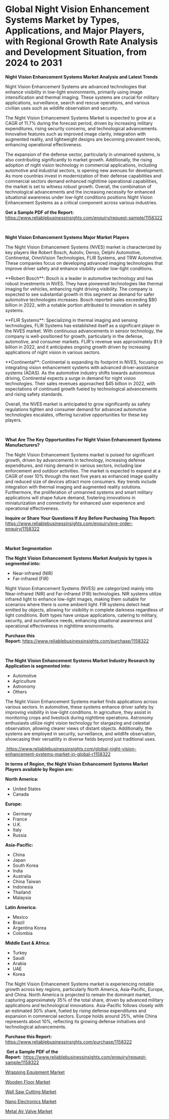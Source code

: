 <p><h1>Global Night Vision Enhancement Systems Market by Types, Applications, and Major Players, with Regional Growth Rate Analysis and Development Situation, from 2024 to 2031</h1></p><p><strong>Night Vision Enhancement Systems Market Analysis and Latest Trends</strong></p>
<p><p>Night Vision Enhancement Systems are advanced technologies that enhance visibility in low-light environments, primarily using image intensification and thermal imaging. These systems are crucial for military applications, surveillance, search and rescue operations, and various civilian uses such as wildlife observation and security.</p><p>The Night Vision Enhancement Systems Market is expected to grow at a CAGR of 11.7% during the forecast period, driven by increasing military expenditures, rising security concerns, and technological advancements. Innovative features such as improved image clarity, integration with augmented reality, and lightweight designs are becoming prevalent trends, enhancing operational effectiveness. </p><p>The expansion of the defense sector, particularly in unmanned systems, is also contributing significantly to market growth. Additionally, the rising adoption of night vision technology in commercial applications, including automotive and industrial sectors, is opening new avenues for development. As more countries invest in modernization of their defense capabilities and commercial sectors demand enhanced nighttime operational capabilities, the market is set to witness robust growth. Overall, the combination of technological advancements and the increasing necessity for enhanced situational awareness under low-light conditions positions Night Vision Enhancement Systems as a critical component across various industries.</p></p>
<p><strong>Get a Sample PDF of the Report:&nbsp;</strong> <a href="https://www.reliablebusinessinsights.com/enquiry/request-sample/1158322?utm_campaign=57&utm_medium=2&utm_source=Github&utm_content=ia&utm_term=17112024&utm_id=night-vision-enhancement-systems">https://www.reliablebusinessinsights.com/enquiry/request-sample/1158322</a></p>
<p>&nbsp;</p>
<p><strong>Night Vision Enhancement Systems Major Market Players</strong></p>
<p><p>The Night Vision Enhancement Systems (NVES) market is characterized by key players like Robert Bosch, Autoliv, Denso, Delphi Automotive, Continental, OmniVision Technologies, FLIR Systems, and TRW Automotive. These companies focus on developing advanced imaging technologies that improve driver safety and enhance visibility under low-light conditions.</p><p>**Robert Bosch**: Bosch is a leader in automotive technology and has robust investments in NVES. They have pioneered technologies like thermal imaging for vehicles, enhancing night driving visibility. The company is expected to see substantial growth in this segment as demand for safer automotive technologies increases. Bosch reported sales exceeding $80 billion in 2022, with a notable portion attributed to innovation in safety systems.</p><p>**FLIR Systems**: Specializing in thermal imaging and sensing technologies, FLIR Systems has established itself as a significant player in the NVES market. With continuous advancements in sensor technology, the company is well-positioned for growth, particularly in the defense, automotive, and consumer markets. FLIR's revenue was approximately $1.9 billion in 2022, and it anticipates ongoing growth driven by increasing applications of night vision in various sectors.</p><p>**Continental**: Continental is expanding its footprint in NVES, focusing on integrating vision enhancement systems with advanced driver-assistance systems (ADAS). As the automotive industry shifts towards autonomous driving, Continental expects a surge in demand for night vision technologies. Their sales revenues approached $45 billion in 2022, with expectations of continued growth fueled by technological advancements and rising safety standards.</p><p>Overall, the NVES market is anticipated to grow significantly as safety regulations tighten and consumer demand for advanced automotive technologies escalates, offering lucrative opportunities for these key players.</p></p>
<p>&nbsp;</p>
<p><strong>What Are The Key Opportunities For Night Vision Enhancement Systems Manufacturers?</strong></p>
<p><p>The Night Vision Enhancement Systems market is poised for significant growth, driven by advancements in technology, increasing defense expenditures, and rising demand in various sectors, including law enforcement and outdoor activities. The market is expected to expand at a CAGR of over 10% through the next five years as enhanced image quality and reduced size of devices attract more consumers. Key trends include integration with thermal imaging and augmented reality solutions. Furthermore, the proliferation of unmanned systems and smart military applications will shape future demand, fostering innovations in miniaturization and connectivity for enhanced user experience and operational effectiveness.</p></p>
<p><strong>Inquire or Share Your Questions If Any Before Purchasing This Report:</strong> <a href="https://www.reliablebusinessinsights.com/enquiry/pre-order-enquiry/1158322?utm_campaign=57&utm_medium=2&utm_source=Github&utm_content=ia&utm_term=17112024&utm_id=night-vision-enhancement-systems">https://www.reliablebusinessinsights.com/enquiry/pre-order-enquiry/1158322</a></p>
<p>&nbsp;</p>
<p><strong>Market Segmentation</strong></p>
<p><strong>The Night Vision Enhancement Systems Market Analysis by types is segmented into:</strong></p>
<p><ul><li>Near-infrared (NIR)</li><li>Far-infrared (FIR)</li></ul></p>
<p><p>Night Vision Enhancement Systems (NVES) are categorized mainly into Near-infrared (NIR) and Far-infrared (FIR) technologies. NIR systems utilize infrared light to enhance low-light images, making them suitable for scenarios where there is some ambient light. FIR systems detect heat emitted by objects, allowing for visibility in complete darkness regardless of light conditions. Both types have unique applications, catering to military, security, and surveillance needs, enhancing situational awareness and operational effectiveness in nighttime environments.</p></p>
<p><strong>Purchase this Report:&nbsp;</strong><a href="https://www.reliablebusinessinsights.com/purchase/1158322?utm_campaign=57&utm_medium=2&utm_source=Github&utm_content=ia&utm_term=17112024&utm_id=night-vision-enhancement-systems">https://www.reliablebusinessinsights.com/purchase/1158322</a></p>
<p>&nbsp;</p>
<p><strong>The Night Vision Enhancement Systems Market Industry Research by Application is segmented into:</strong></p>
<p><ul><li>Automotive</li><li>Agriculture</li><li>Astronomy</li><li>Others</li></ul></p>
<p><p>The Night Vision Enhancement Systems market finds applications across various sectors. In automotive, these systems enhance driver safety by improving visibility in low-light conditions. In agriculture, they assist in monitoring crops and livestock during nighttime operations. Astronomy enthusiasts utilize night vision technology for stargazing and celestial observation, allowing clearer views of distant objects. Additionally, the systems are employed in security, surveillance, and wildlife observation, showcasing their versatility in diverse fields beyond just traditional uses.</p></p>
<p><a href="https://www.reliablebusinessinsights.com/global-night-vision-enhancement-systems-market-in-global-r1158322?utm_campaign=57&utm_medium=2&utm_source=Github&utm_content=ia&utm_term=17112024&utm_id=night-vision-enhancement-systems">&nbsp;https://www.reliablebusinessinsights.com/global-night-vision-enhancement-systems-market-in-global-r1158322</a></p>
<p><strong>In terms of Region, the Night Vision Enhancement Systems Market Players available by Region are:</strong></p>
<p>
    <p> <strong> North America: </strong>
        <ul>
            <li>United States</li>
            <li>Canada</li>
        </ul>
        </p> 
    <p> <strong> Europe: </strong>
        <ul>
            <li>Germany</li>
            <li>France</li>
            <li>U.K.</li>
            <li>Italy</li>
            <li>Russia</li>
        </ul>
        </p> 
    <p> <strong> Asia-Pacific: </strong>
        <ul>
            <li>China</li>
            <li>Japan</li>
            <li>South Korea</li>
            <li>India</li>
            <li>Australia</li>
            <li>China Taiwan</li>
            <li>Indonesia</li>
            <li>Thailand</li>
            <li>Malaysia</li>
        </ul>
        </p> 
    <p> <strong> Latin America: </strong>
        <ul>
            <li>Mexico</li>
            <li>Brazil</li>
            <li>Argentina Korea</li>
            <li>Colombia</li>
        </ul>
        </p> 
    <p> <strong> Middle East & Africa: </strong>
        <ul>
            <li>Turkey</li>
            <li>Saudi</li>
            <li>Arabia</li>
            <li>UAE</li>
            <li>Korea</li>
        </ul>
    </p>
    </p>
<p><p>The Night Vision Enhancement Systems market is experiencing notable growth across key regions, particularly North America, Asia-Pacific, Europe, and China. North America is projected to remain the dominant market, capturing approximately 35% of the total share, driven by advanced military applications and technological innovations. Asia-Pacific follows closely with an estimated 30% share, fueled by rising defense expenditures and expansion in commercial sectors. Europe holds around 25%, while China represents about 10%, reflecting its growing defense initiatives and technological advancements.</p></p>
<p><strong>Purchase this Report: </strong><a href="https://www.reliablebusinessinsights.com/purchase/1158322?utm_campaign=57&utm_medium=2&utm_source=Github&utm_content=ia&utm_term=17112024&utm_id=night-vision-enhancement-systems">https://www.reliablebusinessinsights.com/purchase/1158322</a></p>
<p>&nbsp;<strong>Get a Sample PDF of the Report:&nbsp;&nbsp;</strong><a href="https://www.reliablebusinessinsights.com/enquiry/request-sample/1158322?utm_campaign=57&utm_medium=2&utm_source=Github&utm_content=ia&utm_term=17112024&utm_id=night-vision-enhancement-systems">https://www.reliablebusinessinsights.com/enquiry/request-sample/1158322</a></p>
<p><strong></strong></p>
<p><p><a href="https://issuu.com/reportprime-2/docs/wrapping-equipment-market-size-2030_00ad00dc3e8055?utm_campaign=57&utm_medium=2&utm_source=Github&utm_content=ia&utm_term=17112024&utm_id=night-vision-enhancement-systems">Wrapping Equipment Market</a></p><p><a href="https://issuu.com/reportprime-2/docs/wooden-floor-market-size-2030.pptx_5212aaa6564be5?utm_campaign=57&utm_medium=2&utm_source=Github&utm_content=ia&utm_term=17112024&utm_id=night-vision-enhancement-systems">Wooden Floor Market</a></p><p><a href="https://www.linkedin.com/pulse/global-perspectives-wall-saw-cutting-market-trends-challenges-imibe?utm_campaign=57&utm_medium=2&utm_source=Github&utm_content=ia&utm_term=17112024&utm_id=night-vision-enhancement-systems">Wall Saw Cutting Market</a></p><p><a href="https://github.com/AshrafKhan865/Market-Research-Report-List-1/blob/main/nano-electronics-market.md?utm_campaign=57&utm_medium=2&utm_source=Github&utm_content=ia&utm_term=17112024&utm_id=night-vision-enhancement-systems">Nano Electronics Market</a></p><p><a href="https://www.linkedin.com/pulse/exploring-metal-air-valve-market-dynamics-revenue-analysis-hmoce?utm_campaign=57&utm_medium=2&utm_source=Github&utm_content=ia&utm_term=17112024&utm_id=night-vision-enhancement-systems">Metal Air Valve Market</a></p></p>